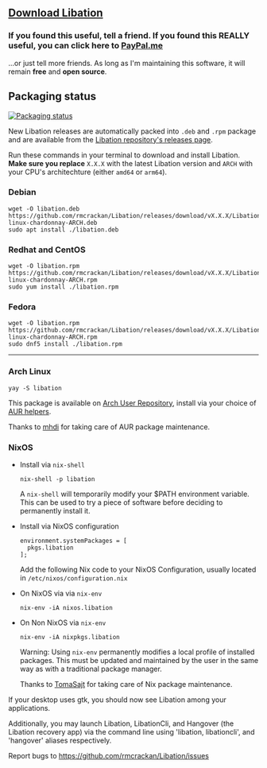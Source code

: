 ## [Download Libation](https://github.com/rmcrackan/Libation/releases/latest)

### If you found this useful, tell a friend. If you found this REALLY useful, you can click here to [PayPal.me](https://paypal.me/mcrackan?locale.x=en_us)
...or just tell more friends. As long as I'm maintaining this software, it will remain **free** and **open source**.


## Packaging status

[![Packaging status](https://repology.org/badge/vertical-allrepos/libation.svg)](https://repology.org/project/libation/versions)

New Libation releases are automatically packed into `.deb` and `.rpm` package and are available from the [Libation repository's releases page](https://github.com/rmcrackan/Libation/releases).

Run these commands in your terminal to download and install Libation. **Make sure you replace** `X.X.X` with the latest Libation version and `ARCH` with your CPU's architechture (either `amd64` or `arm64`).

### Debian
  ```Console
  wget -O libation.deb https://github.com/rmcrackan/Libation/releases/download/vX.X.X/Libation.X.X.X-linux-chardonnay-ARCH.deb
  sudo apt install ./libation.deb
  ```
### Redhat and CentOS
  ```Console
  wget -O libation.rpm https://github.com/rmcrackan/Libation/releases/download/vX.X.X/Libation.X.X.X-linux-chardonnay-ARCH.rpm
  sudo yum install ./libation.rpm
  ```
### Fedora
  ```Console
  wget -O libation.rpm https://github.com/rmcrackan/Libation/releases/download/vX.X.X/Libation.X.X.X-linux-chardonnay-ARCH.rpm
  sudo dnf5 install ./libation.rpm
  ```
---
### Arch Linux
  ```Console
  yay -S libation
  ```
  This package is available on [Arch User Repository](https://aur.archlinux.org/packages/libation), install via your choice of [AUR helpers](https://wiki.archlinux.org/title/AUR_helpers).
  
  Thanks to [mhdi](https://aur.archlinux.org/account/mhdi) for taking care of AUR package maintenance.
### NixOS
  - Install via `nix-shell`
    ```Console
    nix-shell -p libation
    ```
    A `nix-shell` will temporarily modify your $PATH environment variable. This can be used to try a piece of software before deciding to permanently install it.
  - Install via NixOS configuration
    ```Console
    environment.systemPackages = [
      pkgs.libation
    ];
    ```
    Add the following Nix code to your NixOS Configuration, usually located in `/etc/nixos/configuration.nix`
  - On NixOS via via `nix-env`
    ```Console
    nix-env -iA nixos.libation
    ```
  - On Non NixOS via `nix-env`
    ```Console
    nix-env -iA nixpkgs.libation
    ```
    Warning: Using `nix-env` permanently modifies a local profile of installed packages. This must be updated and maintained by the user in the same way as with a traditional package manager.

    Thanks to [TomaSajt](https://github.com/tomasajt) for taking care of Nix package maintenance.

If your desktop uses gtk, you should now see Libation among your applications.

Additionally, you may launch Libation, LibationCli, and Hangover (the Libation recovery app) via the command line using 'libation, libationcli', and 'hangover' aliases respectively.

Report bugs to https://github.com/rmcrackan/Libation/issues
